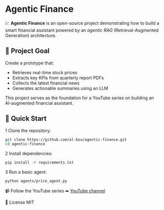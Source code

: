 # Agentic Finance

💹 **Agentic Finance** is an open-source project demonstrating how to build a smart financial assistant powered by an *agentic RAG* (Retrieval-Augmented Generation) architecture.

## 🌟 Project Goal
Create a prototype that:
- Retrieves real-time stock prices
- Extracts key KPIs from quarterly report PDFs
- Collects the latest financial news
- Generates actionable summaries using an LLM

This project serves as the foundation for a YouTube series on building an AI-augmented financial assistant.

## 🚀 Quick Start

1 Clone the repository:
```bash
git clone https://github.com/al-bou/agentic-finance.git
cd agentic-finance
````

2 Install dependencies:
```python
pip install -r requirements.txt
````

3 Run a basic agent:

```bash
python agents/price_agent.py
````

📹 Follow the YouTube series
➡ [YouTube channel](https://www.youtube.com/channel/UCQiHRJlmZrxg0AaEvwJpMNg/)

📜 License
MIT